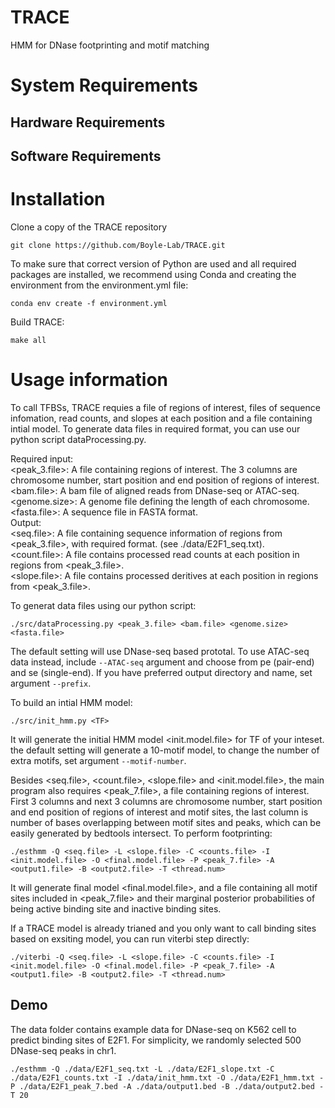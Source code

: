 # TRACE
HMM for DNase footprinting and motif matching

# System Requirements

## Hardware Requirements

## Software Requirements


# Installation
Clone a copy of the TRACE repository

```
git clone https://github.com/Boyle-Lab/TRACE.git
```
To make sure that correct version of Python are used and all required packages are installed, we recommend using Conda and creating the environment from the environment.yml file:

```
conda env create -f environment.yml
```
Build TRACE:

```
make all
```

# Usage information
To call TFBSs, TRACE requies a file of regions of interest, files of sequence infomation, read counts, and slopes at each position and a file containing intial model. 
To generate data files in required format, you can use our python script dataProcessing.py. 

Required input:      
<peak_3.file>: A file containing regions of interest. The 3 columns are chromosome number, start position and end position of regions of interest.   
<bam.file>: A bam file of aligned reads from DNase-seq or ATAC-seq.   
<genome.size>: A genome file defining the length of each chromosome.   
<fasta.file>: A sequence file in FASTA format.    
Output:   
<seq.file>: A file containing sequence information of regions from <peak_3.file>, with required format. (see ./data/E2F1_seq.txt).   
<count.file>: A file contains processed read counts at each position in regions from <peak_3.file>.   
<slope.file>: A file contains processed deritives at each position in regions from <peak_3.file>.   

To generat data files using our python script:
```
./src/dataProcessing.py <peak_3.file> <bam.file> <genome.size> <fasta.file> 
```
The default setting will use DNase-seq based prototal. To use ATAC-seq data instead, include ```--ATAC-seq``` argument and choose from pe (pair-end) and se (single-end). If you have preferred output directory and name, set argument ```--prefix```.

To build an intial HMM model:

```
./src/init_hmm.py <TF>
```
It will generate the initial HMM model <init.model.file> for TF of your inteset.  the default setting will generate a 10-motif model, to change the number of extra motifs, set argument ```--motif-number```.   

Besides  <seq.file>, <count.file>, <slope.file> and <init.model.file>,  the main program also requires <peak_7.file>, a file containing regions of interest. First 3 columns and next 3 columns are chromosome number, start position and end position of regions of interest and motif sites, the last column is number of bases overlapping between motif sites and peaks, which can be easily generated by bedtools intersect. 
To perform footprinting: 

```
./esthmm -Q <seq.file> -L <slope.file> -C <counts.file> -I <init.model.file> -O <final.model.file> -P <peak_7.file> -A <output1.file> -B <output2.file> -T <thread.num>
```

It will generate final model <final.model.file>, and a file containing all motif sites included in <peak_7.file> and their marginal posterior probabilities of being active binding site and inactive binding sites.

If a TRACE model is already trianed and you only want to call binding sites based on exsiting model, you can run viterbi step directly:

```
./viterbi -Q <seq.file> -L <slope.file> -C <counts.file> -I <init.model.file> -O <final.model.file> -P <peak_7.file> -A <output1.file> -B <output2.file> -T <thread.num>
```

## Demo
The data folder contains example data for DNase-seq on K562 cell to predict binding sites of E2F1.  For simplicity, we randomly selected 500 DNase-seq peaks in chr1. 

```
./esthmm -Q ./data/E2F1_seq.txt -L ./data/E2F1_slope.txt -C ./data/E2F1_counts.txt -I ./data/init_hmm.txt -O ./data/E2F1_hmm.txt -P ./data/E2F1_peak_7.bed -A ./data/output1.bed -B ./data/output2.bed -T 20
```
